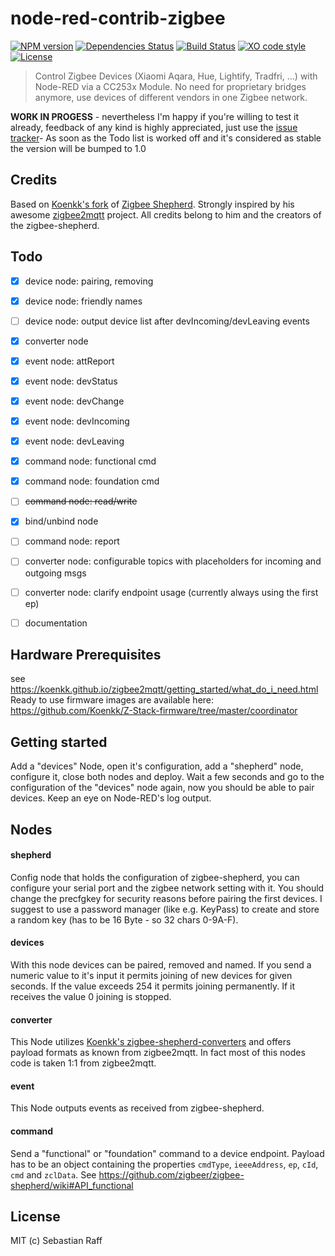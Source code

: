 # node-red-contrib-zigbee

[![NPM version](https://badge.fury.io/js/node-red-contrib-zigbee.svg)](http://badge.fury.io/js/node-red-contrib-zigbee)
[![Dependencies Status](https://david-dm.org/hobbyquaker/node-red-contrib-zigbee/status.svg)](https://david-dm.org/hobbyquaker/node-red-contrib-zigbee)
[![Build Status](https://travis-ci.org/hobbyquaker/node-red-contrib-zigbee.svg?branch=master)](https://travis-ci.org/hobbyquaker/node-red-contrib-zigbee)
[![XO code style](https://img.shields.io/badge/code_style-XO-5ed9c7.svg)](https://github.com/sindresorhus/xo)
[![License][mit-badge]][mit-url]

> Control Zigbee Devices (Xiaomi Aqara, Hue, Lightify, Tradfri, ...) with Node-RED via a CC253x Module. No need for
proprietary bridges anymore, use devices of different vendors in one Zigbee network.

**WORK IN PROGESS** - nevertheless I'm happy if you're willing to test it already, feedback of any kind is highly 
appreciated, just use the [issue tracker](https://github.com/hobbyquaker/node-red-contrib-zigbee/issues)- As soon as the
Todo list is worked off and it's considered as stable the version will be bumped to 1.0

## Credits

Based on [Koenkk's fork](https://github.com/Koenkk/zigbee-shepherd) of 
[Zigbee Shepherd](https://github.com/zigbeer/zigbee-shepherd). Strongly inspired by his awesome
[zigbee2mqtt](https://github.com/Koenkk/zigbee2mqtt) project. All credits belong to him and the creators of the 
zigbee-shepherd.


## Todo

- [x] device node: pairing, removing
- [x] device node: friendly names
- [ ] device node: output device list after devIncoming/devLeaving events
- [x] converter node 
- [x] event node: attReport 
- [x] event node: devStatus 
- [x] event node: devChange 
- [x] event node: devIncoming 
- [x] event node: devLeaving 
- [x] command node: functional cmd 
- [x] command node: foundation cmd 
- [ ] ~~command node: read/write~~
- [x] bind/unbind node
- [ ] command node: report
- [ ] converter node: configurable topics with placeholders for incoming and outgoing msgs
- [ ] converter node: clarify endpoint usage (currently always using the first ep)
- [ ] documentation



## Hardware Prerequisites

see https://koenkk.github.io/zigbee2mqtt/getting_started/what_do_i_need.html
Ready to use firmware images are available here: https://github.com/Koenkk/Z-Stack-firmware/tree/master/coordinator

## Getting started

Add a "devices" Node, open it's configuration, add a "shepherd" node, configure it, close both nodes and deploy. Wait
a few seconds and go to the configuration of the "devices" node again, now you should be able to pair devices. Keep
an eye on Node-RED's log output.


## Nodes

#### shepherd

Config node that holds the configuration of zigbee-shepherd, you can configure your serial port and the zigbee network
setting with it. You should change the precfgkey for security reasons before pairing the first devices. I suggest to use 
a password manager (like e.g. KeyPass) to create and store a random key (has to be 16 Byte - so 32 chars 0-9A-F). 


#### devices

With this node devices can be paired, removed and named. If you send a numeric value to it's input it permits joining
of new devices for given seconds. If the value exceeds 254 it permits joining permanently. If it receives the value 0
joining is stopped. 


#### converter

This Node utilizes [Koenkk's zigbee-shepherd-converters](https://github.com/Koenkk/zigbee-shepherd-converters) and 
offers payload formats as known from zigbee2mqtt. In fact most of this nodes code is taken 1:1 from zigbee2mqtt.


#### event

This Node outputs events as received from zigbee-shepherd. 

#### command

Send a "functional" or "foundation" command to a device endpoint. Payload has to be an object containing the properties 
`cmdType`, `ieeeAddress`, `ep`, `cId`, `cmd` and `zclData`. See https://github.com/zigbeer/zigbee-shepherd/wiki#API_functional



## License

MIT (c) Sebastian Raff

[mit-badge]: https://img.shields.io/badge/License-MIT-blue.svg?style=flat
[mit-url]: LICENSE
